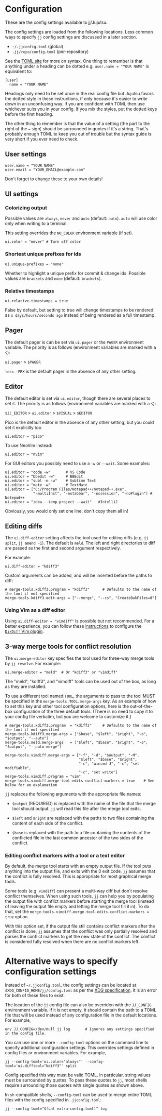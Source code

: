 # Configuration

These are the config settings available to jj/Jujutsu.

The config settings are loaded from the following locations. Less common ways to
specify `jj` config settings are discussed in a later section.

* `~/.jjconfig.toml` (global)
* `.jj/repo/config.toml` (per-repository)

See the [TOML site](https://toml.io/en/) for more on syntax. One thing to
remember is that anything under a heading can be dotted
e.g. `user.name = "YOUR NAME"` is equivalent to:

    [user]
      name = "YOUR NAME"

Headings only need to be set once in the real config file but Jujutsu favors the
dotted style in these instructions, if only because it's easier to write down in
an unconfusing way. If you are confident with TOML then use whichever suits you
in your config. If you mix the styles, put the dotted keys before the first
heading.

The other thing to remember is that the value of a setting (the part to the
right of the `=` sign) should be surrounded in quotes if it's a string. That's
probably enough TOML to keep you out of trouble but the syntax guide is very
short if you ever need to check.

## User settings

    user.name = "YOUR NAME" 
    user.email = "YOUR_EMAIL@example.com"

Don't forget to change these to your own details!

## UI settings

### Colorizing output

Possible values are `always`, `never` and `auto` (default: `auto`).
`auto` will use color only when writing to a terminal.

This setting overrides the `NO_COLOR` environment variable (if set).

    ui.color = "never" # Turn off color

### Shortest unique prefixes for ids

    ui.unique-prefixes = "none"

Whether to highlight a unique prefix for commit & change ids. Possible values
are `brackets` and `none` (default: `brackets`).

### Relative timestamps

    ui.relative-timestamps = true

False by default, but setting to true will change timestamps to be rendered
as `x days/hours/seconds ago` instead of being rendered as a full timestamp.

## Pager

The default pager is can be set via `ui.pager` or the `PAGER` environment
variable. The priority is as follows (environment variables are marked with
a `$`):

`ui.pager` > `$PAGER`

`less -FRX` is the default pager in the absence of any other setting.

## Editor

The default editor is set via `ui.editor`, though there are several places to
set it. The priority is as follows (environment variables are marked with
a `$`):

`$JJ_EDITOR` > `ui.editor` > `$VISUAL` > `$EDITOR`

Pico is the default editor in the absence of any other setting, but you could
set it explicitly too.

    ui.editor = "pico"

To use NeoVim instead:

    ui.editor = "nvim"

For GUI editors you possibly need to use a `-w` or `--wait`. Some examples:

    ui.editor = "code -w"       # VS Code
    ui.editor = "bbedit -w"     # BBEdit
    ui.editor = "subl -n -w"    # Sublime Text
    ui.editor = "mate -w"       # TextMate
    ui.editor = ["C:/Program Files/Notepad++/notepad++.exe",
                 "-multiInst", "-notabbar", "-nosession", "-noPlugin"] # Notepad++
    ui.editor = "idea --temp-project --wait"   #IntelliJ

Obviously, you would only set one line, don't copy them all in!

## Editing diffs

The `ui.diff-editor` setting affects the tool used for editing diffs (e.g.
`jj split`, `jj amend -i`). The default is `meld`. The left and right
directories to diff are passed as the first and second argument respectively.

For example:

    ui.diff-editor = "kdiff3"

Custom arguments can be added, and will be inserted before the paths to diff:

    # merge-tools.kdiff3.program = "kdiff3"      # Defaults to the name of the tool if not specified
    merge-tools.kdiff3.edit-args = ["--merge", "--cs", "CreateBakFiles=0"]

### Using Vim as a diff editor

Using `ui.diff-editor = "vimdiff"` is possible but not recommended. For a better
experience, you can follow these [instructions] to configure
the [`DirDiff` Vim plugin].

[instructions]: https://gist.github.com/ilyagr/5d6339fb7dac5e7ab06fe1561ec62d45

[`DirDiff` Vim plugin]: https://github.com/will133/vim-dirdiff

## 3-way merge tools for conflict resolution

The `ui.merge-editor` key specifies the tool used for three-way merge tools
by `jj resolve`. For example:

    ui.merge-editor = "meld"  # Or "kdiff3" or "vimdiff"

The "meld", "kdiff3", and "vimdiff" tools can be used out of the box, as long as
they are installed.

To use a different tool named `TOOL`, the arguments to pass to the tool MUST be
specified in the `merge-tools.TOOL.merge-args` key. As an example of how to set
this key and other tool configuration options, here is the out-of-the-box
configuration of the three default tools. (There is no need to copy it to your
config file verbatim, but you are welcome to customize it.)

    # merge-tools.kdiff3.program  = "kdiff3"     # Defaults to the name of the tool if not specified
    merge-tools.kdiff3.merge-args = ["$base", "$left", "$right", "-o", "$output", "--auto"]
    merge-tools.meld.merge-args   = ["$left", "$base", "$right", "-o", "$output", "--auto-merge"]

    merge-tools.vimdiff.merge-args = ["-f", "-d", "$output", "-M",
                                      "$left", "$base", "$right",
                                      "-c", "wincmd J", "-c", "set modifiable",
                                      "-c", "set write"]
    merge-tools.vimdiff.program = "vim"
    merge-tools.vimdiff.merge-tool-edits-conflict-markers = true    # See below for an explanation

`jj` replaces the following arguments with the appropriate file names:

- `$output` (REQUIRED) is replaced with the name of the file that the merge tool
  should output. `jj` will read this file after the merge tool exits.

- `$left` and `$right` are replaced with the paths to two files containing the
  content of each side of the conflict.

- `$base` is replaced with the path to a file containing the contents of the
  conflicted file in the last common ancestor of the two sides of the conflict.

### Editing conflict markers with a tool or a text editor

By default, the merge tool starts with an empty output file. If the tool puts
anything into the output file, and exits with the 0 exit code,
`jj` assumes that the conflict is fully resolved. This is appropriate for most
graphical merge tools.

Some tools (e.g. `vimdiff`) can present a multi-way diff but don't resolve
conflict themselves. When using such tools, `jj`
can help you by populating the output file with conflict markers before starting
the merge tool (instead of leaving the output file empty and letting the merge
tool fill it in). To do that, set the
`merge-tools.vimdiff.merge-tool-edits-conflict-markers = true` option.

With this option set, if the output file still contains conflict markers after
the conflict is done, `jj` assumes that the conflict was only partially resolved
and parses the conflict markers to get the new state of the conflict. The
conflict is considered fully resolved when there are no conflict markers left.

# Alternative ways to specify configuration settings

Instead of `~/.jjconfig.toml`, the config settings can be located at
`$XDG_CONFIG_HOME/jj/config.toml` as per the [XDG specification]. It is an error
for both of these files to exist.

[XDG specification]: https://specifications.freedesktop.org/basedir-spec/basedir-spec-latest.html

The location of the `jj` config file can also be overriden with the
`JJ_CONFIG` environment variable. If it is not empty, it should contain the path
to a TOML file that will be used instead of any configuration file in the
default locations. For example,

    env JJ_CONFIG=/dev/null jj log       # Ignores any settings specified in the config file.

You can use one or more `--config-toml` options on the command line to specify
additional configuration settings. This overrides settings defined in config
files or environment variables. For example,

    jj --config-toml='ui.color="always"' --config-toml='ui.difftool="kdiff3"' split

Config specified this way must be valid TOML. In particular, string values must
be surrounded by quotes. To pass these quotes to `jj`, most shells require
surrounding those quotes with single quotes as shown above.

In `sh`-compatible shells, `--config-toml` can be used to merge entire TOML
files with the config specified in `.jjconfig.toml`:

    jj --config-toml="$(cat extra-config.toml)" log

